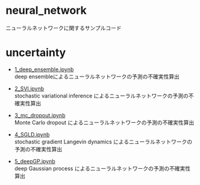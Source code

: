 # neural_network
ニューラルネットワークに関するサンプルコード

# uncertainty
- [1_deep_ensemble.ipynb](https://github.com/toshi-4886/neural_network/blob/main/uncertainty/1_deep_ensemble.ipynb)  
deep ensembleによるニューラルネットワークの予測の不確実性算出

- [2_SVI.ipynb](https://github.com/toshi-4886/neural_network/blob/main/uncertainty/2_SVI.ipynb)  
stochastic variational inference によるニューラルネットワークの予測の不確実性算出

- [3_mc_dropout.ipynb](https://github.com/toshi-4886/neural_network/blob/main/uncertainty/3_mc_dropout.ipynb)  
Monte Carlo dropout によるニューラルネットワークの予測の不確実性算出

- [4_SGLD.ipynb](https://github.com/toshi-4886/neural_network/blob/main/uncertainty/4_SGLD.ipynb)  
stochastic gradient Langevin dynamics によるニューラルネットワークの予測の不確実性算出

- [5_deepGP.ipynb](https://github.com/toshi-4886/neural_network/blob/main/uncertainty/5_deepGP.ipynb)  
deep Gaussian process によるニューラルネットワークの予測の不確実性算出
  
